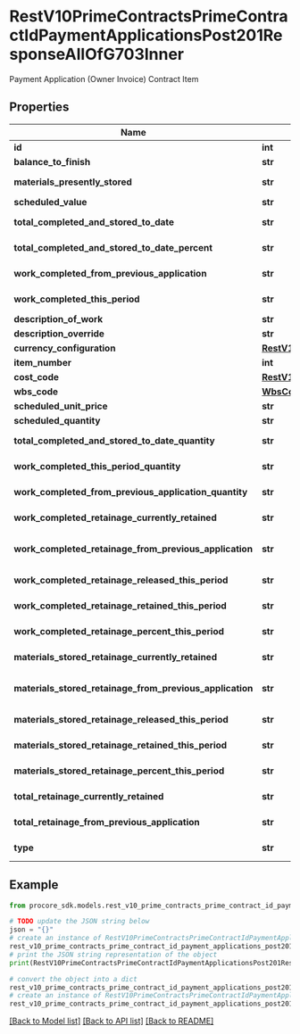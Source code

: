 # RestV10PrimeContractsPrimeContractIdPaymentApplicationsPost201ResponseAllOfG703Inner

Payment Application (Owner Invoice) Contract Item

## Properties

Name | Type | Description | Notes
------------ | ------------- | ------------- | -------------
**id** | **int** | ID | [optional] 
**balance_to_finish** | **str** | Balance to finish amount | [optional] 
**materials_presently_stored** | **str** | Materials presently stored amount | [optional] 
**scheduled_value** | **str** | Scheduled value amount | [optional] 
**total_completed_and_stored_to_date** | **str** | Total completed and stored to date amount | [optional] 
**total_completed_and_stored_to_date_percent** | **str** | Total completed and stored to date percent | [optional] 
**work_completed_from_previous_application** | **str** | Work completed from previous application amount | [optional] 
**work_completed_this_period** | **str** | Work completed this period amount | [optional] 
**description_of_work** | **str** | Description of work | [optional] 
**description_override** | **str** | Overridden description of work | [optional] 
**currency_configuration** | [**RestV10PaymentApplicationsGet200ResponseInnerAllOfCurrencyConfiguration**](RestV10PaymentApplicationsGet200ResponseInnerAllOfCurrencyConfiguration.md) |  | [optional] 
**item_number** | **int** | Item number | [optional] 
**cost_code** | [**RestV10WorkOrderContractsPost201ResponseLineItemsInnerCostCode**](RestV10WorkOrderContractsPost201ResponseLineItemsInnerCostCode.md) |  | [optional] 
**wbs_code** | [**WbsCode**](WbsCode.md) |  | [optional] 
**scheduled_unit_price** | **str** | Scheduled unit price | [optional] 
**scheduled_quantity** | **str** | Scheduled quantity | [optional] 
**total_completed_and_stored_to_date_quantity** | **str** | Total completed and stored to date quantity | [optional] 
**work_completed_this_period_quantity** | **str** | Work completed this period quantity | [optional] 
**work_completed_from_previous_application_quantity** | **str** | Work completed from previous application quantity | [optional] 
**work_completed_retainage_currently_retained** | **str** | Work completed retainage currently retained amount | [optional] 
**work_completed_retainage_from_previous_application** | **str** | Work completed retainage amount from previous application | [optional] 
**work_completed_retainage_released_this_period** | **str** | Work completed retainage amount released this period | [optional] 
**work_completed_retainage_retained_this_period** | **str** | Work completed retainage amount retained this period | [optional] 
**work_completed_retainage_percent_this_period** | **str** | Work completed retainage percent this period | [optional] 
**materials_stored_retainage_currently_retained** | **str** | Materials stored retainage amount currently retained | [optional] 
**materials_stored_retainage_from_previous_application** | **str** | Materials stored retainage amount from previous application | [optional] 
**materials_stored_retainage_released_this_period** | **str** | Materials stored retainage amount released this period | [optional] 
**materials_stored_retainage_retained_this_period** | **str** | Materials stored retainage amount retained this period | [optional] 
**materials_stored_retainage_percent_this_period** | **str** | Materials stored retainage percent this period | [optional] 
**total_retainage_currently_retained** | **str** | Total retainage amount currently retained | [optional] 
**total_retainage_from_previous_application** | **str** | Total retainage amount from previous application | [optional] 
**type** | **str** | Type of PaymentApplicationContractItem | [optional] 

## Example

```python
from procore_sdk.models.rest_v10_prime_contracts_prime_contract_id_payment_applications_post201_response_all_of_g703_inner import RestV10PrimeContractsPrimeContractIdPaymentApplicationsPost201ResponseAllOfG703Inner

# TODO update the JSON string below
json = "{}"
# create an instance of RestV10PrimeContractsPrimeContractIdPaymentApplicationsPost201ResponseAllOfG703Inner from a JSON string
rest_v10_prime_contracts_prime_contract_id_payment_applications_post201_response_all_of_g703_inner_instance = RestV10PrimeContractsPrimeContractIdPaymentApplicationsPost201ResponseAllOfG703Inner.from_json(json)
# print the JSON string representation of the object
print(RestV10PrimeContractsPrimeContractIdPaymentApplicationsPost201ResponseAllOfG703Inner.to_json())

# convert the object into a dict
rest_v10_prime_contracts_prime_contract_id_payment_applications_post201_response_all_of_g703_inner_dict = rest_v10_prime_contracts_prime_contract_id_payment_applications_post201_response_all_of_g703_inner_instance.to_dict()
# create an instance of RestV10PrimeContractsPrimeContractIdPaymentApplicationsPost201ResponseAllOfG703Inner from a dict
rest_v10_prime_contracts_prime_contract_id_payment_applications_post201_response_all_of_g703_inner_from_dict = RestV10PrimeContractsPrimeContractIdPaymentApplicationsPost201ResponseAllOfG703Inner.from_dict(rest_v10_prime_contracts_prime_contract_id_payment_applications_post201_response_all_of_g703_inner_dict)
```
[[Back to Model list]](../README.md#documentation-for-models) [[Back to API list]](../README.md#documentation-for-api-endpoints) [[Back to README]](../README.md)


